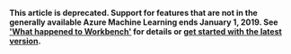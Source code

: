 **This article is deprecated. Support for features that are not in the generally available Azure Machine Learning ends January 1, 2019. See ['What happened to Workbench'](../service/overview-what-happened-to-workbench.md) for details or [get started with the latest version](../service/index.yml).**
